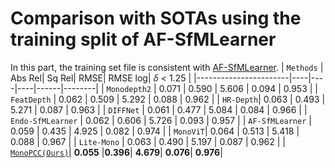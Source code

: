 # Comparison with SOTAs using the training split of AF-SfMLearner

In this part, the training set file is consistent with [AF-SfMLearner](https://github.com/ShuweiShao/AF-SfMLearner).
| `Methods` | Abs Rel| Sq Rel| RMSE| RMSE log|  $\delta$ < 1.25  |
|-----------------------|----|----|----|------|--------|
| `Monodepth2` | 0.071  | 0.590  | 5.606  | 0.094  | 0.953  |
| `FeatDepth`   | 0.062  | 0.509  | 5.292  | 0.088  | 0.962  |
| `HR-Depth`| 0.063  | 0.493  | 5.271  | 0.087  | 0.963  |
| `DIFFNet`  | 0.061  | 0.477  | 5.084  | 0.084  | 0.966  |
| `Endo-SfMLearner` | 0.062  | 0.606  | 5.726  | 0.093  | 0.957  |
| `AF-SfMLearner`   | 0.059    | 0.435   | 4.925 | 0.082     | 0.974      |
| `MonoViT`| 0.064  | 0.513  | 5.418  | 0.088  | 0.967  |
| `Lite-Mono` | 0.063  | 0.490  | 5.197  | 0.087  | 0.962  |
| [`MonoPCC(Ours)`](https://drive.google.com/drive/folders/1uTEidYead6kcH_P-vKCsfNHrRdRN8jid?usp=sharing)| **0.055** |**0.396**| **4.679**| **0.076**| **0.976**|